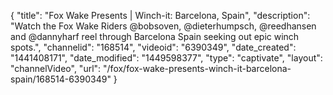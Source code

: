 {
    "title": "Fox Wake Presents | Winch-it: Barcelona, Spain",
    "description": "Watch the Fox Wake Riders @bobsoven, @dieterhumpsch, @reedhansen and @dannyharf reel through Barcelona Spain seeking out epic winch spots.",
    "channelid": "168514",
    "videoid": "6390349",
    "date_created": "1441408171",
    "date_modified": "1449598377",
    "type": "captivate",
    "layout": "channelVideo",
    "url": "\/fox\/fox-wake-presents-winch-it-barcelona-spain\/168514-6390349"
}